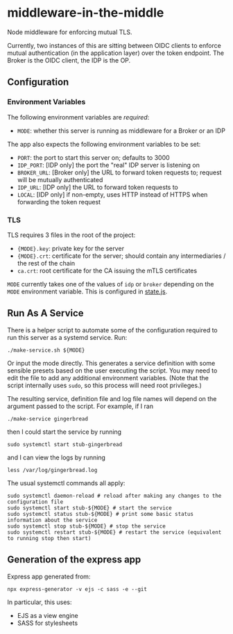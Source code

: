 # middleware-in-the-middle

Node middleware for enforcing mutual TLS.

Currently, two instances of this are sitting between OIDC clients to enforce mutual authentication (in the application layer) over the token endpoint.
The Broker is the OIDC client, the IDP is the OP.

## Configuration

### Environment Variables

The following environment variables are _required_:

- `MODE`: whether this server is running as middleware for a Broker or an IDP

The app also expects the following environment variables to be set:

- `PORT`: the port to start this server on; defaults to 3000
- `IDP_PORT`: [IDP only] the port the "real" IDP server is listening on
- `BROKER_URL`: [Broker only] the URL to forward token requests to; request will be mutually authenticated
- `IDP_URL`: [IDP only] the URL to forward token requests to
- `LOCAL`: [IDP only] if non-empty, uses HTTP instead of HTTPS when forwarding the token request

### TLS

TLS requires 3 files in the root of the project:

- `{MODE}.key`: private key for the server
- `{MODE}.crt`: certificate for the server; should contain any intermediaries / the rest of the chain
- `ca.crt`: root certificate for the CA issuing the mTLS certificates

`MODE` currently takes one of the values of `idp` or `broker` depending on the `MODE` environment variable.
This is configured in [state.js](/logic/state.js).

## Run As A Service

There is a helper script to automate some of the configuration required to run this server as a systemd service.
Run:

```
./make-service.sh ${MODE}
```

Or input the mode directly.
This generates a service definition with some sensible presets based on the user executing the script.
You may need to edit the file to add any additional environment variables.
(Note that the script internally uses `sudo`, so this process will need root privileges.)

The resulting service, definition file and log file names will depend on the argument passed to the script.
For example, if I ran

```
./make-service gingerbread
```

then I could start the service by running

```
sudo systemctl start stub-gingerbread
```

and I can view the logs by running

```
less /var/log/gingerbread.log
```

The usual systemctl commands all apply:

```
sudo systemctl daemon-reload # reload after making any changes to the configuration file
sudo systemctl start stub-${MODE} # start the service
sudo systemctl status stub-${MODE} # print some basic status information about the service
sudo systemctl stop stub-${MODE} # stop the service
sudo systemctl restart stub-${MODE} # restart the service (equivalent to running stop then start)
```

## Generation of the express app

Express app generated from:

```
npx express-generator -v ejs -c sass -e --git
```

In particular, this uses:

- EJS as a view engine
- SASS for stylesheets
